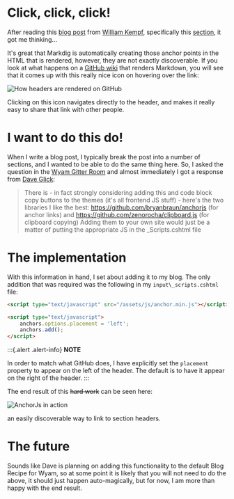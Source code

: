 ﻿---
Title: Adding clickable links for headers
Published: 11/01/2017
Tags:
- wyam
- anchorjs
- how to
---

# Click, click, click!

After reading this [blog post](http://www.digitaltapestry.net/posts/markdig-cheat-sheet) from [William Kempf](https://github.com/wekempf), specifically this [section](http://www.digitaltapestry.net/posts/markdig-cheat-sheet#auto-identifiers), it got me thinking...

It's great that Markdig is automatically creating those anchor points in the HTML that is rendered, however, they are not exactly discoverable.  If you look at what happens on a [GitHub wiki](https://github.com/chocolatey/choco/wiki) that renders Markdown, you will see that it comes up with this really nice icon on hovering over the link:

![How headers are rendered on GitHub](https://gep13wpstorage.blob.core.windows.net/gep13/2017/01/11/github-wiki-rendering.png)

Clicking on this icon navigates directly to the header, and makes it really easy to share that link with other people.

# I want to do this do!

When I write a blog post, I typically break the post into a number of sections, and I wanted to be able to do the same thing here.  So, I asked the question in the [Wyam Gitter Room](https://gitter.im/Wyamio/Wyam?at=587544c9873d96e16d4f9b05) and almost immediately I got a response from [Dave Glick](https://github.com/daveaglick):

> There is - in fact strongly considering adding this and code block copy buttons to the themes (it's all frontend JS stuff) - here's the two libraries I like the best: https://github.com/bryanbraun/anchorjs (for anchor links) and https://github.com/zenorocha/clipboard.js (for clipboard copying)
Adding them to your own site would just be a matter of putting the appropriate JS in the _Scripts.cshtml file

# The implementation

With this information in hand, I set about adding it to my blog.  The only addition that was required was the following in my `input\_scripts.cshtml` file:

```html
<script type="text/javascript" src="/assets/js/anchor.min.js"></script>

<script type="text/javascript">
    anchors.options.placement = 'left';
    anchors.add();
</script>
```

:::{.alert .alert-info}
**NOTE**

In order to match what GitHub does, I have explicitly set the `placement` property to appear on the left of the header.  The default is to have it appear on the right of the header.
:::

The end result of this ~~hard work~~ can be seen here:

![AnchorJs in action](https://gep13wpstorage.blob.core.windows.net/gep13/2017/01/11/anchorjs-in-action.png)

an easily discoverable way to link to section headers.

# The future

Sounds like Dave is planning on adding this functionality to the default Blog Recipe for Wyam, so at some point it is likely that you will not need to do the above, it should just happen auto-magically, but for now, I am more than happy with the end result.
